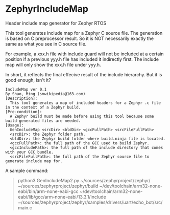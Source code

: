 # ZephyrIncludeMap
Header include map generator for Zephyr RTOS

This tool generates include map for a Zephyr C source file.
The generation is based on C preprocessor result.
So it is NOT necessarily exactly the same as what you see in C source file.

For example, a xxx.h file with include guard will not be included at a certain position
if a previous yyy.h file has included it indirectly first.
The include map will only show the xxx.h file under yyy.h.

In short, it reflects the final effecive result of the include hierarchy.
But it is good enough, isn't it?

```
IncludeMap ver 0.1
By Shao, Ming (smwikipedia@163.com)
[Description]:
  This tool generates a map of included headers for a Zephyr .c file in the context of a Zephyr build.
[Pre-condition]:
  A Zephyr build must be made before using this tool because some build-generated files are needed.
[Usage]:
  GenIncludeMap <srcDir> <bldDir> <gccFullPath> <srcFileFullPath>
  <srcDir>: the Zephyr folder path.
  <bldDir>: the Zephyr build folder where build.ninja file is located.
  <gccFullPath>: the full path of the GCC used to build Zephyr.
  <gccIncludePath>: the full path of the include directory that comes with your GCC bundle.
  <srcFileFullPath>: the full path of the Zephyr source file to generate include map for.
```

A sample command:

> python3 GenIncludeMap2.py  ~/sources/zephyrproject/zephyr/ ~/sources/zephyrproject/zephyr/build ~/dev/toolchain/arm32-none-eabi/bin/arm-none-eabi-gcc ~/dev/toolchain/arm32-none-eabi/lib/gcc/arm-none-eabi/13.3.1/include ~/sources/zephyrproject/zephyr/samples/drivers/uart/echo_bot/src/main.c

